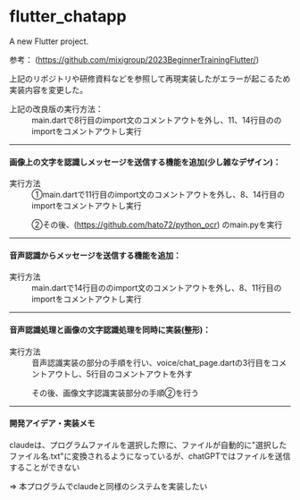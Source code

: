 # flutter_chatapp

A new Flutter project.

参考： (https://github.com/mixigroup/2023BeginnerTrainingFlutter/)

上記のリポジトリや研修資料などを参照して再現実装したがエラーが起こるため実装内容を変更した。
<dl>
<dt>上記の改良版の実行方法：</dt>

<dd>main.dartで8行目のimport文のコメントアウトを外し、11、14行目ののimportをコメントアウトし実行</dd>

***

#### 画像上の文字を認識しメッセージを送信する機能を追加(少し雑なデザイン)：

<dt>実行方法</dt>
<dd>
①main.dartで11行目のimport文のコメントアウトを外し、8、14行目のimportをコメントアウトし実行

②その後、(https://github.com/hato72/python_ocr) のmain.pyを実行
</dd>

***

#### 音声認識からメッセージを送信する機能を追加：

<dt>実行方法</dt>

<dd>main.dartで14行目ののimport文のコメントアウトを外し、8、11行目のimportをコメントアウトし実行</dd>

***

#### 音声認識処理と画像の文字認識処理を同時に実装(整形)：

<dt>実行方法</dt>

<dd>
音声認識実装の部分の手順を行い、voice/chat_page.dartの3行目をコメントアウトし、5行目のコメントアウトを外す

その後、画像文字認識実装部分の手順②を行う
</dd>

***

</dl>

#### 開発アイデア・実装メモ
claudeは、プログラムファイルを選択した際に、ファイルが自動的に"選択したファイル名.txt"に変換されるようになっているが、chatGPTではファイルを送信することができない 

=> 本プログラムでclaudeと同様のシステムを実装したい
